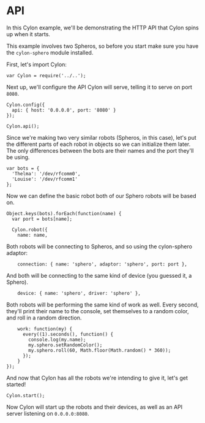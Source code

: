 # API

In this Cylon example, we'll be demonstrating the HTTP API that Cylon spins up
when it starts.

This example involves two Spheros, so before you start make sure you have the
`cylon-sphero` module installed.

First, let's import Cylon:

    var Cylon = require('../..');

Next up, we'll configure the API Cylon will serve, telling it to serve on port
`8080`.

    Cylon.config({
      api: { host: '0.0.0.0', port: '8080' }
    });

    Cylon.api();

Since we're making two very similar robots (Spheros, in this case), let's put
the different parts of each robot in objects so we can initialize them later.
The only differences between the bots are their names and the port they'll be
using.

    var bots = {
      'Thelma': '/dev/rfcomm0',
      'Louise': '/dev/rfcomm1'
    };

Now we can define the basic robot both of our Sphero robots will be based on.

    Object.keys(bots).forEach(function(name) {
      var port = bots[name];

      Cylon.robot({
        name: name,

Both robots will be connecting to Spheros, and so using the cylon-sphero
adaptor:

        connection: { name: 'sphero', adaptor: 'sphero', port: port },

And both will be connecting to the same kind of device (you guessed it,
a Sphero).

        device: { name: 'sphero', driver: 'sphero' },

Both robots will be performing the same kind of work as well.  Every second,
they'll print their name to the console, set themselves to a random color, and
roll in a random direction.

        work: function(my) {
          every((1).seconds(), function() {
            console.log(my.name);
            my.sphero.setRandomColor();
            my.sphero.roll(60, Math.floor(Math.random() * 360));
          });
        }
    });

And now that Cylon has all the robots we're intending to give it, let's get
started!

    Cylon.start();

Now Cylon will start up the robots and their devices, as well as an API server
listening on `0.0.0.0:8080`.
